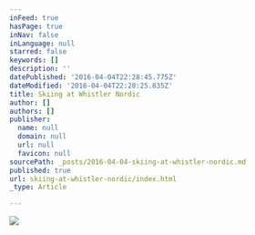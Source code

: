 ```yaml
---
inFeed: true
hasPage: true
inNav: false
inLanguage: null
starred: false
keywords: []
description: ''
datePublished: '2016-04-04T22:28:45.775Z'
dateModified: '2016-04-04T22:28:25.835Z'
title: Skiing at Whistler Nordic
author: []
authors: []
publisher:
  name: null
  domain: null
  url: null
  favicon: null
sourcePath: _posts/2016-04-04-skiing-at-whistler-nordic.md
published: true
url: skiing-at-whistler-nordic/index.html
_type: Article

---
```

![](https://the-grid-user-content.s3-us-west-2.amazonaws.com/639146d6-64ec-4319-8ba6-53e02b4aaadb.jpg)